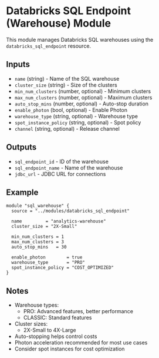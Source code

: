 # Databricks SQL Endpoint (Warehouse) Module

This module manages Databricks SQL warehouses using the `databricks_sql_endpoint` resource.

## Inputs

- `name` (string) - Name of the SQL warehouse
- `cluster_size` (string) - Size of the clusters
- `min_num_clusters` (number, optional) - Minimum clusters
- `max_num_clusters` (number, optional) - Maximum clusters
- `auto_stop_mins` (number, optional) - Auto-stop duration
- `enable_photon` (bool, optional) - Enable Photon
- `warehouse_type` (string, optional) - Warehouse type
- `spot_instance_policy` (string, optional) - Spot policy
- `channel` (string, optional) - Release channel

## Outputs

- `sql_endpoint_id` - ID of the warehouse
- `sql_endpoint_name` - Name of the warehouse
- `jdbc_url` - JDBC URL for connections

## Example

```hcl
module "sql_warehouse" {
  source = "../modules/databricks_sql_endpoint"
  
  name         = "analytics-warehouse"
  cluster_size = "2X-Small"
  
  min_num_clusters = 1
  max_num_clusters = 3
  auto_stop_mins   = 30
  
  enable_photon        = true
  warehouse_type       = "PRO"
  spot_instance_policy = "COST_OPTIMIZED"
}
```

## Notes

- Warehouse types:
  - PRO: Advanced features, better performance
  - CLASSIC: Standard features
- Cluster sizes:
  - 2X-Small to 4X-Large
- Auto-stopping helps control costs
- Photon acceleration recommended for most use cases
- Consider spot instances for cost optimization